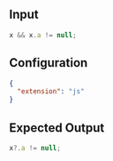 
## Input
```javascript input
x && x.a != null;
```

## Configuration
```json configuration
{
  "extension": "js"
}
```

## Expected Output
```javascript expected output
x?.a != null;
```
